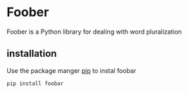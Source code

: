 # Foober
Foober is a Python library for dealing with word pluralization

## installation

Use the package manger [pip](http://google.com) to instal foobar


    pip install foobar

